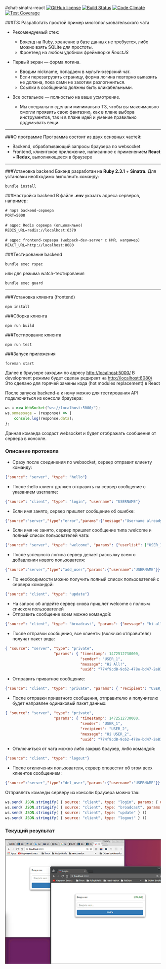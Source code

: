 #chat-sinatra-react
[![GitHub license](https://img.shields.io/badge/license-ISC-blue.svg)](https://raw.githubusercontent.com/anyley/chat-sinatra-react/master/LICENSE) [![Build Status](https://travis-ci.org/anyley/chat-sinatra-react.svg?branch=master)](https://travis-ci.org/anyley/chat-sinatra-react) [![Code Climate](https://codeclimate.com/github/anyley/chat-sinatra-react/badges/gpa.svg)](https://codeclimate.com/github/anyley/chat-sinatra-react) [![Test Coverage](https://codeclimate.com/github/anyley/chat-sinatra-react/badges/coverage.svg)](https://codeclimate.com/github/anyley/chat-sinatra-react/coverage)

###ТЗ: Разработать простой пример многопользовательского чата

* Рекомендуемый стек:
    - Бэкенд на Ruby, хранение в базе данных не требуется,
либо можно взять SQLite для простоты.
    - Фронтенд на любом удобном фреймворке *ReactJS*

* Первый экран — форма логина.
    - Вводим nickname, попадаем в мультиюзерский чат.
    - Если перезагрузить страницу, форма логина повторно вылазить не должна, пока сами не захотим разлогиниться.
    - Ссылки в сообщениях должны быть кликабельными.

* Все остальное — полностью на ваше усмотрение.
    - Мы специально сделали минимально ТЗ,
    чтобы вы максимально смогли проявить свою фантазию,
    как в плане выбора инструментов, так и в плане идей
    и умение правильно додумывать вещи.

---
###О программе
Программа состоит из двух основных частей:
- Backend, обрабатывающий запросы браузера по websocket
- Frontend, клиентское приложение, написанное с применением **React + Redux**,
выполняющееся в браузере

---
###Установка backend
Бэкэнд разработан на **Ruby 2.3.1** + **Sinatra**.
Для установки необходимо выполнить команду:

    bundle install

###Настройка backend
В файле **.env** указать адреса серверов, например:

    # порт backend-сервера
    PORT=5000
    
    # адрес Redis сервера (опциоанльно)
    REDIS_URL=redis://localhost:6379
    
    # адрес frontend-сервера (webpack-dev-server с HMR, например)
    REACT_URL=http://localhost:8080

###Тестирование backend
    
    bundle exec rspec

или для режима watch-тестирования

    bundle exec guard
    
---
###Установка клиента (frontend)
    
    npm install

###Сборка клиента
    
    npm run build
    
###Тестирование клиента
 
    npm run test
    
###Запуск приложения

    foreman start 
    
Далее в браузере заходим по адресу [http://localhost:5000/](http://localhost:5000/)
В development режиме будет сделан редирект на [http://localhost:8080/](http://localhost:8080/)
Это сделано для горячей замены кода (hot modules replacement) в React

После запуска backend-а к нему можно для тестирования API подключиться из консоли браузера:
```javascript
ws = new WebSocket("ws://localhost:5000/");
ws.onmessage = (response) => {
    console.log(response.data);
};
```
Данная команда создаст websocket и будет отображать сообщения от сервера в консоле.

### Описание протокола

* Сразу после соединения по websocket, сервер отправит клиенту команду:
```json
{"source": "server", "type": "hello"}
```
* После :hello клиент должен отправить на сервер сообщение с указанием username:
```json
{"source": "client", "type": "login", "username": "USERNAME"}
```
* Если имя занято, сервер пришлет сообщение об ошибке:
```json
{"source":"server","type":"error","params":{"message":"Username already used"}}
```
* Если имя не занято, сервер пришлет сообщение типа :welcome и полный список пользователей чата:
```json
{"source": "server", "type": "welcome", "params": {"userlist": ["USER_1", "USER_2"]}}
```
* После успешного логина сервер делает рассылку всем о добавлении нового пользователя:
```json
{"source":"server","type":"add_user","params":{"username":"USERNAME"}}
```
* По необходимости можно получить полный список пользователей с сервера командой:
```json
{"source": "client", "type": "update"}
```
* На запрос об апдейте сервер снова пришлет welcome с полным списком пользователей
* Отправить сообщение всем можно командой:
```json
{"source": "client", "type": "broadcast", "params": {"message": "hi all"}}
```
* После отправки сообщения, все клиенты (включая отправителя) получат пакет вида:
```json
{ "source": "server", "type": "private",
                      "params": { "timestamp": 1472512730000,
                                  "sender": "USER_1",
                                  "message": "Hi All!",
                                  "uuid": "774f9cd8-9c62-478e-bd47-2e817861bb7a" }
```
* Отправить приватное сообщение:
```json
{"source": "client", "type": "private", "params": { "recipient": "USER_2", "message": "hello" } }
```
* После отправки приватного сообщения, отправителю и получителю будет направлен одинаковый пакет данных:
```json
{ "source": "server", "type": "private",
                      "params": { "timestamp": 1472512730000,
                                  "sender": "USER_1",
                                  "recipient": "USER_2",
                                  "message": "Hi USER_2",
                                  "uuid": "774f9cd8-9c62-478e-bd47-2e817861bb7a" }
```
* Отключиться от чата можно либо закрыв браузер, либо командой:
```json
{"source": "client", "type": "logout"}
```
* После отключения пользователя, сервер оповестит об этом всех клиентов сообщением:
```json
{"source":"server","type":"del_user","params":{"username":"USERNAME"}}
```
Отправлять команды серверу из консоли браузера можно так:
```javascript
ws.send( JSON.stringify( { source: "client", type: "login", params: { username: "Name" } } ))
ws.send( JSON.stringify( { source: "client", type: "broadcast", params: { message: "hi all" } } ))
ws.send( JSON.stringify( { source: "client", type: "update" } ))
ws.send( JSON.stringify( { source: "client", type: "logout" } ))
```
### Текущий результат
![Screenshot](https://github.com/anyley/chat-sinatra-react/blob/master/desktop-animation.gif)